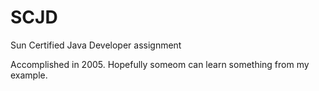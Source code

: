 # SCJD
Sun Certified Java Developer assignment

Accomplished in 2005. Hopefully someom can learn something from my example.
